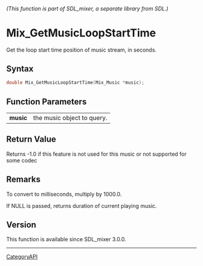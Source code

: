 ###### (This function is part of SDL_mixer, a separate library from SDL.)
# Mix_GetMusicLoopStartTime

Get the loop start time position of music stream, in seconds.

## Syntax

```c
double Mix_GetMusicLoopStartTime(Mix_Music *music);

```

## Function Parameters

|               |                            |
| ------------- | -------------------------- |
| **music**     | the music object to query. |

## Return Value

Returns -1.0 if this feature is not used for this music or not supported
for some codec

## Remarks

To convert to milliseconds, multiply by 1000.0.

If NULL is passed, returns duration of current playing music.

## Version

This function is available since SDL_mixer 3.0.0.

----
[CategoryAPI](CategoryAPI)

